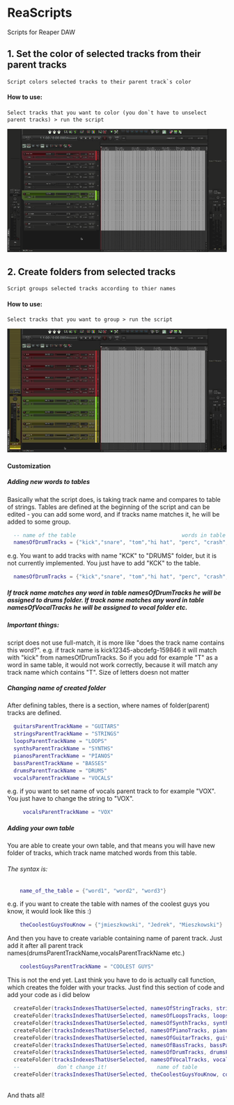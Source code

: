 # ReaScripts
Scripts for Reaper DAW

## 1. Set the color of selected tracks from their parent tracks
    Script colors selected tracks to their parent track`s color
   #### How to use:
    Select tracks that you want to color (you don`t have to unselect parent tracks) > run the script 
    
![Alt Text](https://github.com/jmieszkowski/ReaScripts/blob/master/gifs/set_track_color_github.gif)
        


      
      
      

## 2. Create folders from selected tracks 
    Script groups selected tracks according to thier names
   #### How to use:
    Select tracks that you want to group > run the script
    
![Alt Text](https://github.com/jmieszkowski/ReaScripts/blob/master/gifs/create_folder_github.gif)
#### Customization
##### Adding new words to tables
Basically what the script does, is taking track name and compares to table of strings. Tables are defined at the beginning of the script and can be edited - you can add some word, and if tracks name matches it, he will be added to some group.

```lua
  -- name of the table                                  words in table         
  namesOfDrumTracks = {"kick","snare", "tom","hi hat", "perc", "crash", "OH", "SN", "ride", "hat", "SD", "BD", "HH"}
```
e.g. You want to add tracks with name "KCK" to "DRUMS" folder, but it is not currently implemented. You just have to add "KCK" to the table. 

```lua
  namesOfDrumTracks = {"kick","snare", "tom","hi hat", "perc", "crash", "OH", "SN", "ride", "hat", "SD", "BD", "HH", "KCK"}
```
##### If track name matches any word in table namesOfDrumTracks he will be assigned to drums folder. If track name matches any word in table namesOfVocalTracks he will be assigned to vocal folder etc.
##### Important things:
script does not use full-match, it is more like "does the track name contains this word?".
e.g. if track name is kick12345-abcdefg-159846 it will match with "kick" from namesOfDrumTracks.
So if you add for example "T" as a word in same table, it would not work correctly, because it will match any track name which contains "T". Size of letters doesn not matter

##### Changing name of created folder
After defining tables, there is a section, where names of folder(parent) tracks are defined.
```lua
  guitarsParentTrackName = "GUITARS"
  stringsParentTrackName = "STRINGS"
  loopsParentTrackName = "LOOPS"
  synthsParentTrackName = "SYNTHS"
  pianosParentTrackName = "PIANOS"
  bassParentTrackName = "BASSES"
  drumsParentTrackName = "DRUMS"
  vocalsParentTrackName = "VOCALS"
```
e.g. if you want to set name of vocals parent track to for example "VOX". You just have to change the string to "VOX".
```lua
     vocalsParentTrackName = "VOX"
```

##### Adding your own table
You are able to create your own table, and that means you will have new folder of tracks, which track name matched words from this table. 
###### The syntax is:
```lua
    name_of_the_table = {"word1", "word2", "word3"}
```
e.g. if you want to create the table with names of the coolest guys you know, it would look like this :)
```lua
    theCoolestGuysYouKnow = {"jmieszkowski", "Jedrek", "Mieszkowski"}
```
And then you have to create variable containing name of parent track. Just add it after all parent track names(drumsParentTrackName,vocalsParentTrackName etc.)
```lua
    coolestGuysParentTrackName = "COOLEST GUYS"
```
This is not the end yet. Last think you have to do is actually call function, which creates the folder with your tracks. Just find this section of code and add your code as i did below
```lua
  createFolder(tracksIndexesThatUserSelected, namesOfStringTracks, stringsParentTrackName)
  createFolder(tracksIndexesThatUserSelected, namesOfLoopsTracks, loopsParentTrackName)
  createFolder(tracksIndexesThatUserSelected, namesOfSynthTracks, synthsParentTrackName)
  createFolder(tracksIndexesThatUserSelected, namesOfPianoTracks, pianosParentTrackName)
  createFolder(tracksIndexesThatUserSelected, namesOfGuitarTracks, guitarsParentTrackName)
  createFolder(tracksIndexesThatUserSelected, namesOfBassTracks, bassParentTrackName)
  createFolder(tracksIndexesThatUserSelected, namesOfDrumTracks, drumsParentTrackName)
  createFolder(tracksIndexesThatUserSelected, namesOfVocalTracks, vocalsParentTrackName)
  --            don`t change it!                name of table           name of parent track
  createFolder(tracksIndexesThatUserSelected, theCoolestGuysYouKnow, coolestGuysParentTrackName)
  
```
 And thats all!

     

